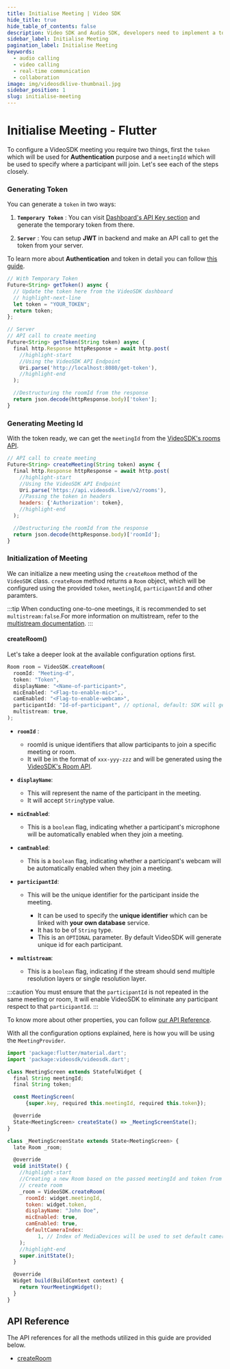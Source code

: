 ```yaml
---
title: Initialise Meeting | Video SDK
hide_title: true
hide_table_of_contents: false
description: Video SDK and Audio SDK, developers need to implement a token server. This requires efforts on both the front-end and backend.
sidebar_label: Initialise Meeting
pagination_label: Initialise Meeting
keywords:
  - audio calling
  - video calling
  - real-time communication
  - collaboration
image: img/videosdklive-thumbnail.jpg
sidebar_position: 1
slug: initialise-meeting
---
```


# Initialise Meeting - Flutter

To configure a VideoSDK meeting you require two things, first the `token` which will be used for **Authentication** purpose and a `meetingId` which will be used to specify where a participant will join. Let's see each of the steps closely.

### Generating Token

You can generate a `token` in two ways:

1. **`Temporary Token`** : You can visit [Dashboard's API Key section](https://app.videosdk.live/api-keys) and generate the temporary token from there.

2. **`Server`** : You can setup **JWT** in backend and make an API call to get the token from your server.

To learn more about **Authentication** and token in detail you can follow [this guide](../authentication-and-tokens).

```js
// With Temporary Token
Future<String> getToken() async {
  // Update the token here from the VideoSDK dashboard
  // highlight-next-line
  let token = "YOUR_TOKEN";
  return token;
};

// Server
// API call to create meeting
Future<String> getToken(String token) async {
  final http.Response httpResponse = await http.post(
    //highlight-start
    //Using the VideoSDK API Endpoint
    Uri.parse('http://localhost:8080/get-token'),
    //highlight-end
  );

  //Destructuring the roomId from the response
  return json.decode(httpResponse.body)['token'];
}
```

### Generating Meeting Id

With the token ready, we can get the `meetingId` from the [VideoSDK's rooms API](/api-reference/realtime-communication/create-room).

```js
// API call to create meeting
Future<String> createMeeting(String token) async {
  final http.Response httpResponse = await http.post(
    //highlight-start
    //Using the VideoSDK API Endpoint
    Uri.parse('https://api.videosdk.live/v2/rooms'),
    //Passing the token in headers
    headers: {'Authorization': token},
    //highlight-end
  );

  //Destructuring the roomId from the response
  return json.decode(httpResponse.body)['roomId'];
}
```

### Initialization of Meeting

We can initialize a new meeting using the `createRoom` method of the `VideoSDK` class. `createRoom` method returns a `Room` object, which will be configured using the provided `token`, `meetingId`, `participantId` and other paramters.

:::tip
When conducting one-to-one meetings, it is recommended to set `multistream:false`.For more information on multistream, refer to the [multistream documentation](/flutter/guide/video-and-audio-calling-api-sdk/render-media/optimize-video-track#what-is-multistream).
:::

#### createRoom()

Let's take a deeper look at the available configuration options first.

```js
Room room = VideoSDK.createRoom(
  roomId: "Meeting-d",
  token: "Token",
  displayName: "<Name-of-participant>",
  micEnabled: "<Flag-to-enable-mic>",,
  camEnabled: "<Flag-to-enable-webcam>",
  participantId: "Id-of-participant", // optional, default: SDK will generate
  multistream: true,
);
```

- **`roomId`** :

  - roomId is unique identifiers that allow participants to join a specific meeting or room.
  - It will be in the format of `xxx-yyy-zzz` and will be generated using the [VideoSDK's Room API](/api-reference/realtime-communication/create-room).

- **`displayName`**:

  - This will represent the name of the participant in the meeting.
  - It will accept `String`type value.

- **`micEnabled`**:

  - This is a `boolean` flag, indicating whether a participant's microphone will be automatically enabled when they join a meeting.

- **`camEnabled`**:

  - This is a `boolean` flag, indicating whether a participant's webcam will be automatically enabled when they join a meeting.

- **`participantId`**:

  - This will be the unique identifier for the participant inside the meeting.

    - It can be used to specify the **unique identifier** which can be linked with **your own database** service.
    - It has to be of `String` type.
    - This is an `OPTIONAL` parameter. By default VideoSDK will generate unique id for each participant.

- **`multistream`**:

  - This is a `boolean` flag, indicating if the stream should send multiple resolution layers or single resolution layer.

:::caution
You must ensure that the `participantId` is not repeated in the same meeting or room, It will enable VideoSDK to eliminate any participant respect to that `participantId`.
:::

To know more about other properties, you can follow [our API Reference](/react/api/sdk-reference/meeting-provider).

With all the configuration options explained, here is how you will be using the `MeetingProvider`.

```js
import 'package:flutter/material.dart';
import 'package:videosdk/videosdk.dart';

class MeetingScreen extends StatefulWidget {
  final String meetingId;
  final String token;

  const MeetingScreen(
      {super.key, required this.meetingId, required this.token});

  @override
  State<MeetingScreen> createState() => _MeetingScreenState();
}

class _MeetingScreenState extends State<MeetingScreen> {
  late Room _room;

  @override
  void initState() {
    //highlight-start
    //Creating a new Room based on the passed meetingId and token from the Joining Screen
    // create room
    _room = VideoSDK.createRoom(
      roomId: widget.meetingId,
      token: widget.token,
      displayName: "John Doe",
      micEnabled: true,
      camEnabled: true,
      defaultCameraIndex:
          1, // Index of MediaDevices will be used to set default camera
    );
    //highlight-end
    super.initState();
  }

  @override
  Widget build(BuildContext context) {
    return YourMeetingWidget();
  }
}

```

## API Reference

The API references for all the methods utilized in this guide are provided below.

- [createRoom](/flutter/api/sdk-reference/videosdk-class/methods#createroom)
